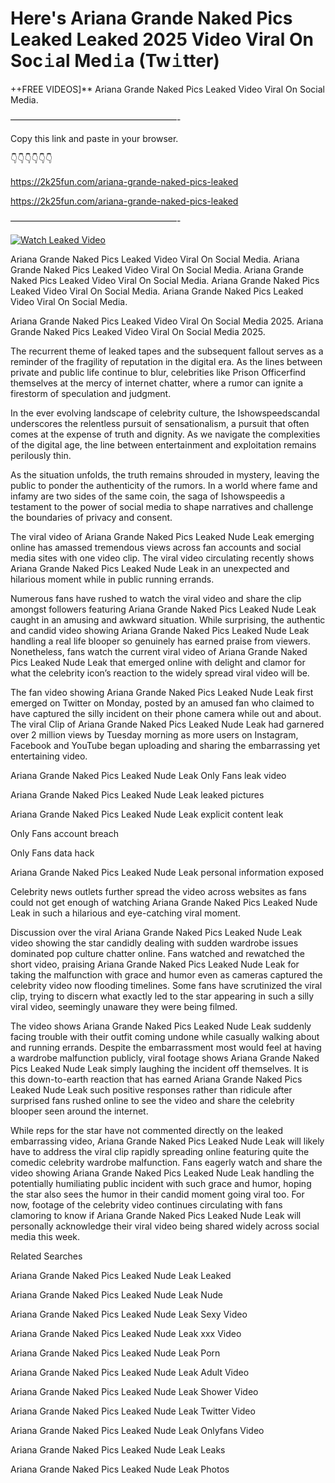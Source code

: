 # Here's Ariana Grande Naked Pics Leaked Leaked 2025 Video Viral On Soc𝚒al Med𝚒a (Tw𝚒tter)

++FREE VIDEOS]** Ariana Grande Naked Pics Leaked Video Viral On Social Media.

———————————————————-

Copy this link and paste in your browser.

👇👇👇👇👇👇

https://2k25fun.com/ariana-grande-naked-pics-leaked

https://2k25fun.com/ariana-grande-naked-pics-leaked

———————————————————-

[![Watch Leaked Video](https://miro.medium.com/v2/resize:fit:828/format:webp/1*cilzJN44JGOrTw9NJCrNHA.gif "Watch Leaked Video")](https://2k25fun.com/ariana-grande-naked-pics-leaked)

Ariana Grande Naked Pics Leaked Video Viral On Social Media. Ariana Grande Naked Pics Leaked Video Viral On Social Media. Ariana Grande Naked Pics Leaked Video Viral On Social Media. Ariana Grande Naked Pics Leaked Video Viral On Social Media. Ariana Grande Naked Pics Leaked Video Viral On Social Media.

Ariana Grande Naked Pics Leaked Video Viral On Social Media 2025. Ariana Grande Naked Pics Leaked Video Viral On Social Media 2025.

The recurrent theme of leaked tapes and the subsequent fallout serves as a reminder of the fragility of reputation in the digital era. As the lines between private and public life continue to blur, celebrities like Prison Officerfind themselves at the mercy of internet chatter, where a rumor can ignite a firestorm of speculation and judgment.

In the ever evolving landscape of celebrity culture, the Ishowspeedscandal underscores the relentless pursuit of sensationalism, a pursuit that often comes at the expense of truth and dignity. As we navigate the complexities of the digital age, the line between entertainment and exploitation remains perilously thin.

As the situation unfolds, the truth remains shrouded in mystery, leaving the public to ponder the authenticity of the rumors. In a world where fame and infamy are two sides of the same coin, the saga of Ishowspeedis a testament to the power of social media to shape narratives and challenge the boundaries of privacy and consent.

The viral video of Ariana Grande Naked Pics Leaked Nude Leak emerging online has amassed tremendous views across fan accounts and social media sites with one video clip. The viral video circulating recently shows Ariana Grande Naked Pics Leaked Nude Leak in an unexpected and hilarious moment while in public running errands.

Numerous fans have rushed to watch the viral video and share the clip amongst followers featuring Ariana Grande Naked Pics Leaked Nude Leak caught in an amusing and awkward situation. While surprising, the authentic and candid video showing Ariana Grande Naked Pics Leaked Nude Leak handling a real life blooper so genuinely has earned praise from viewers. Nonetheless, fans watch the current viral video of Ariana Grande Naked Pics Leaked Nude Leak that emerged online with delight and clamor for what the celebrity icon’s reaction to the widely spread viral video will be.

The fan video showing Ariana Grande Naked Pics Leaked Nude Leak first emerged on Twitter on Monday, posted by an amused fan who claimed to have captured the silly incident on their phone camera while out and about. The viral Clip of Ariana Grande Naked Pics Leaked Nude Leak had garnered over 2 million views by Tuesday morning as more users on Instagram, Facebook and YouTube began uploading and sharing the embarrassing yet entertaining video.

Ariana Grande Naked Pics Leaked Nude Leak Only Fans leak video

Ariana Grande Naked Pics Leaked Nude Leak leaked pictures

Ariana Grande Naked Pics Leaked Nude Leak explicit content leak

Only Fans account breach

Only Fans data hack

Ariana Grande Naked Pics Leaked Nude Leak personal information exposed

Celebrity news outlets further spread the video across websites as fans could not get enough of watching Ariana Grande Naked Pics Leaked Nude Leak in such a hilarious and eye-catching viral moment.

Discussion over the viral Ariana Grande Naked Pics Leaked Nude Leak video showing the star candidly dealing with sudden wardrobe issues dominated pop culture chatter online. Fans watched and rewatched the short video, praising Ariana Grande Naked Pics Leaked Nude Leak for taking the malfunction with grace and humor even as cameras captured the celebrity video now flooding timelines. Some fans have scrutinized the viral clip, trying to discern what exactly led to the star appearing in such a silly viral video, seemingly unaware they were being filmed.

The video shows Ariana Grande Naked Pics Leaked Nude Leak suddenly facing trouble with their outfit coming undone while casually walking about and running errands. Despite the embarrassment most would feel at having a wardrobe malfunction publicly, viral footage shows Ariana Grande Naked Pics Leaked Nude Leak simply laughing the incident off themselves. It is this down-to-earth reaction that has earned Ariana Grande Naked Pics Leaked Nude Leak such positive responses rather than ridicule after surprised fans rushed online to see the video and share the celebrity blooper seen around the internet.

While reps for the star have not commented directly on the leaked embarrassing video, Ariana Grande Naked Pics Leaked Nude Leak will likely have to address the viral clip rapidly spreading online featuring quite the comedic celebrity wardrobe malfunction. Fans eagerly watch and share the video showing Ariana Grande Naked Pics Leaked Nude Leak handling the potentially humiliating public incident with such grace and humor, hoping the star also sees the humor in their candid moment going viral too. For now, footage of the celebrity video continues circulating with fans clamoring to know if Ariana Grande Naked Pics Leaked Nude Leak will personally acknowledge their viral video being shared widely across social media this week.

Related Searches

Ariana Grande Naked Pics Leaked Nude Leak Leaked

Ariana Grande Naked Pics Leaked Nude Leak Nude

Ariana Grande Naked Pics Leaked Nude Leak Sexy Video

Ariana Grande Naked Pics Leaked Nude Leak xxx Video

Ariana Grande Naked Pics Leaked Nude Leak Porn

Ariana Grande Naked Pics Leaked Nude Leak Adult Video

Ariana Grande Naked Pics Leaked Nude Leak Shower Video

Ariana Grande Naked Pics Leaked Nude Leak Twitter Video

Ariana Grande Naked Pics Leaked Nude Leak Onlyfans Video

Ariana Grande Naked Pics Leaked Nude Leak Leaks

Ariana Grande Naked Pics Leaked Nude Leak Photos
